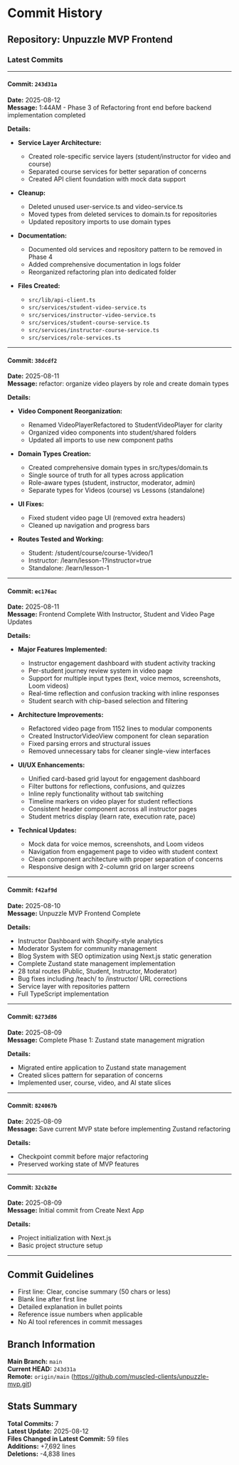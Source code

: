 # Commit History

## Repository: Unpuzzle MVP Frontend

### Latest Commits

---

#### Commit: `243d31a`
**Date:** 2025-08-12  
**Message:** 1:44AM - Phase 3 of Refactoring front end before backend implementation completed

**Details:**
- **Service Layer Architecture:**
  - Created role-specific service layers (student/instructor for video and course)
  - Separated course services for better separation of concerns
  - Created API client foundation with mock data support
  
- **Cleanup:**
  - Deleted unused user-service.ts and video-service.ts
  - Moved types from deleted services to domain.ts for repositories
  - Updated repository imports to use domain types
  
- **Documentation:**
  - Documented old services and repository pattern to be removed in Phase 4
  - Added comprehensive documentation in logs folder
  - Reorganized refactoring plan into dedicated folder

- **Files Created:**
  - `src/lib/api-client.ts`
  - `src/services/student-video-service.ts`
  - `src/services/instructor-video-service.ts`
  - `src/services/student-course-service.ts`
  - `src/services/instructor-course-service.ts`
  - `src/services/role-services.ts`

---

#### Commit: `38dcdf2`
**Date:** 2025-08-11  
**Message:** refactor: organize video players by role and create domain types

**Details:**
- **Video Component Reorganization:**
  - Renamed VideoPlayerRefactored to StudentVideoPlayer for clarity
  - Organized video components into student/shared folders
  - Updated all imports to use new component paths
  
- **Domain Types Creation:**
  - Created comprehensive domain types in src/types/domain.ts
  - Single source of truth for all types across application
  - Role-aware types (student, instructor, moderator, admin)
  - Separate types for Videos (course) vs Lessons (standalone)
  
- **UI Fixes:**
  - Fixed student video page UI (removed extra headers)
  - Cleaned up navigation and progress bars
  
- **Routes Tested and Working:**
  - Student: /student/course/course-1/video/1
  - Instructor: /learn/lesson-1?instructor=true
  - Standalone: /learn/lesson-1

---

#### Commit: `ec176ac`
**Date:** 2025-08-11  
**Message:** Frontend Complete With Instructor, Student and Video Page Updates

**Details:**
- **Major Features Implemented:**
  - Instructor engagement dashboard with student activity tracking
  - Per-student journey review system in video page
  - Support for multiple input types (text, voice memos, screenshots, Loom videos)
  - Real-time reflection and confusion tracking with inline responses
  - Student search with chip-based selection and filtering

- **Architecture Improvements:**
  - Refactored video page from 1152 lines to modular components
  - Created InstructorVideoView component for clean separation
  - Fixed parsing errors and structural issues
  - Removed unnecessary tabs for cleaner single-view interfaces

- **UI/UX Enhancements:**
  - Unified card-based grid layout for engagement dashboard
  - Filter buttons for reflections, confusions, and quizzes
  - Inline reply functionality without tab switching
  - Timeline markers on video player for student reflections
  - Consistent header component across all instructor pages
  - Student metrics display (learn rate, execution rate, pace)

- **Technical Updates:**
  - Mock data for voice memos, screenshots, and Loom videos
  - Navigation from engagement page to video with student context
  - Clean component architecture with proper separation of concerns
  - Responsive design with 2-column grid on larger screens

---

#### Commit: `f42af9d`
**Date:** 2025-08-10  
**Message:** Unpuzzle MVP Frontend Complete

**Details:**
- Instructor Dashboard with Shopify-style analytics
- Moderator System for community management
- Blog System with SEO optimization using Next.js static generation
- Complete Zustand state management implementation
- 28 total routes (Public, Student, Instructor, Moderator)
- Bug fixes including /teach/ to /instructor/ URL corrections
- Service layer with repositories pattern
- Full TypeScript implementation

---

#### Commit: `6273d86`
**Date:** 2025-08-09  
**Message:** Complete Phase 1: Zustand state management migration

**Details:**
- Migrated entire application to Zustand state management
- Created slices pattern for separation of concerns
- Implemented user, course, video, and AI state slices

---

#### Commit: `824067b`
**Date:** 2025-08-09  
**Message:** Save current MVP state before implementing Zustand refactoring

**Details:**
- Checkpoint commit before major refactoring
- Preserved working state of MVP features

---

#### Commit: `32cb28e`
**Date:** 2025-08-09  
**Message:** Initial commit from Create Next App

**Details:**
- Project initialization with Next.js
- Basic project structure setup

---

## Commit Guidelines

- First line: Clear, concise summary (50 chars or less)
- Blank line after first line
- Detailed explanation in bullet points
- Reference issue numbers when applicable
- No AI tool references in commit messages

## Branch Information

**Main Branch:** `main`  
**Current HEAD:** `243d31a`  
**Remote:** `origin/main` (https://github.com/muscled-clients/unpuzzle-mvp.git)

## Stats Summary

**Total Commits:** 7  
**Latest Update:** 2025-08-12  
**Files Changed in Latest Commit:** 59 files  
**Additions:** +7,692 lines  
**Deletions:** -4,838 lines